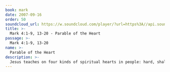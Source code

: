 ```yaml
---
book: mark
date: 2007-09-16
order: 50
soundcloud_url: https://w.soundcloud.com/player/?url=https%3A//api.soundcloud.com/tracks/
title: >-
  Mark 4:1-9, 13-20 - Parable of the Heart
passage: >-
  Mark 4:1-9, 13-20
name: >-
  Parable of the Heart
description: >-
  Jesus teaches on four kinds of spiritual hearts in people: hard, shallow, overcrowded, and good. What are the characteristics of each type.
---
```


